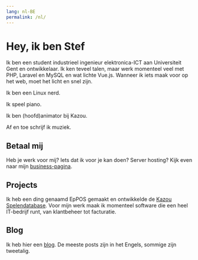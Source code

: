 ```yaml
---
lang: nl-BE
permalink: /nl/
---
```


# Hey, ik ben Stef

Ik ben een student industrieel ingenieur elektronica-ICT aan Universiteit Gent en ontwikkelaar.
Ik ken teveel talen, maar werk momenteel veel met PHP, Laravel en MySQL en wat lichte Vue.js.
Wanneer ik iets maak voor op het web, moet het licht en snel zijn.

Ik ben een Linux nerd.

Ik speel piano.

Ik ben (hoofd)animator bij Kazou.

Af en toe schrijf ik muziek.

## Betaal mij

Heb je werk voor mij? Iets dat ik voor je kan doen? Server hosting? Kijk even naar mijn [business-pagina](/business/).

## Projects

Ik heb een ding genaamd EpPOS gemaakt en ontwikkelde de [Kazou Spelendatabase](https://spelendatabase.kazou-ovl.be).
Voor mijn werk maak ik momenteel software die een heel IT-bedrijf runt, van klantbeheer tot facturatie.

## Blog

Ik heb hier een [blog](/blog). De meeste posts zijn in het Engels, sommige zijn tweetalig.
